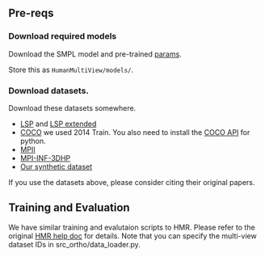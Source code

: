 ## Pre-reqs

### Download required models

Download the SMPL model and pre-trained [params](https://drive.google.com/file/d/1grEX6HmqL6CKittCyl_N6nggqIRIEOCt/view?usp=sharing).

Store this as `HumanMultiView/models/`.

### Download datasets.
Download these datasets somewhere.

- [LSP](http://sam.johnson.io/research/lsp_dataset.zip) and [LSP extended](http://sam.johnson.io/research/lspet_dataset.zip)
- [COCO](http://cocodataset.org/#download) we used 2014 Train. You also need to
  install the [COCO API](https://github.com/cocodataset/cocoapi) for python.
- [MPII](http://human-pose.mpi-inf.mpg.de/#download)
- [MPI-INF-3DHP](http://human-pose.mpi-inf.mpg.de/#download)
- [Our synthetic dataset](https://drive.google.com/file/d/1nQEPCVY7VOXV-KOxeCX7hIQ9I4LLumWm/view?usp=sharing)

If you use the datasets above, please consider citing their original papers.

## Training and Evaluation

We have similar training and evalutaion scripts to HMR. Please refer to the original [HMR help doc](https://github.com/akanazawa/hmr/blob/master/doc/train.md) for details. Note that you can specify the multi-view dataset IDs in src_ortho/data_loader.py.
